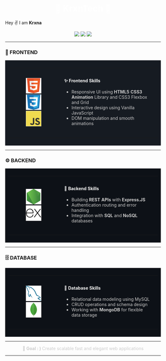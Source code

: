 <h1 align="center" style="color:#fff;">🖤 KrxnTech 🤍</h1>

<p>Hey ✌️ I am <b>Krxna</b></p>
<p align="center">
    <img src="https://img.shields.io/badge/Frontend-⚡-ff0099?style=for-the-badge&logoColor=white" />
    <img src="https://img.shields.io/badge/Backend-🧠-00ffaa?style=for-the-badge&logoColor=white" />
    <img src="https://img.shields.io/badge/Database-💾-00bfff?style=for-the-badge&logoColor=white" />
</p>

---

### 🚀 FRONTEND

<div style="padding:10px;background-color:#161b22;">

<table>
<tr>
<td width="150" align="center">
    <img src="https://raw.githubusercontent.com/devicons/devicon/master/icons/html5/html5-original.svg" width="50px" alt="HTML5"/><br>
    <img src="https://raw.githubusercontent.com/devicons/devicon/master/icons/css3/css3-original.svg" width="50px" alt="CSS3"/><br>
    <img src="https://raw.githubusercontent.com/devicons/devicon/master/icons/javascript/javascript-original.svg" width="50px" alt="JavaScript"/>
</td>
<td>
    <div style="padding:10px;margin-bottom:10px;">
        <h4 style="color:#f5f5f5;">✨ Frontend Skills</h4>
        <ul style="color:#ccc;">
            <li>Responsive UI using <b>HTML5</b> <b>CSS3</b> <b>Animation</b> Library and CSS3 Flexbox and Grid</li>
            <li>Interactive design using Vanilla <b></b>JavaScript</li>
            <li>DOM manipulation and smooth animations</li>
        </ul>
    </div>
</td>
</tr>
</table>

</div>

---

### ⚙️ BACKEND

<div style="padding:10px;background-color:#0d1117;">

<table>
<tr>
<td width="150" align="center">
    <img src="https://raw.githubusercontent.com/devicons/devicon/master/icons/nodejs/nodejs-original.svg" width="50px" alt="Node.js"/><br>
    <img src="https://raw.githubusercontent.com/devicons/devicon/master/icons/express/express-original.svg" width="50px" alt="Express"/>
</td>
<td>
    <div style="padding:10px;margin-bottom:10px;">
        <h4 style="color:#f5f5f5;">🔧 Backend Skills</h4>
        <ul style="color:#ccc;">
            <li>Building <b>REST APIs</b> with <b>Express.JS</b></li>
            <li>Authentication routing and error handling</li>
            <li>Integration with <b>SQL</b> and <b>NoSQL</b> databases</li>
        </ul>
    </div>
</td>
</tr>
</table>

</div>

---

### 🗄️ DATABASE

<div style="padding:10px;background-color:#0d1117;">

<table>
<tr>
<td width="150" align="center">
    <img src="https://raw.githubusercontent.com/devicons/devicon/master/icons/mysql/mysql-original.svg" width="50px" alt="MySQL"/><br>
    <img src="https://raw.githubusercontent.com/devicons/devicon/master/icons/mongodb/mongodb-original.svg" width="50px" alt="MongoDB"/>
</td>
<td>
    <div style="padding:10px;margin-bottom:10px;">
        <h4 style="color:#f5f5f5;">💾 Database Skills</h4>
        <ul style="color:#ccc;">
            <li>Relational data modeling using MySQL</li>
            <li>CRUD operations and schema design</li>
            <li>Working with <b>MongoDB</b> for flexible data storage</li>
        </ul>
    </div>
</td>
</tr>
</table>

</div>

---

<p align="center" style="color:#ccc;">
    <b>🎯 Goal : )  </b> Create scalable fast and elegant web applications
</p>

---



